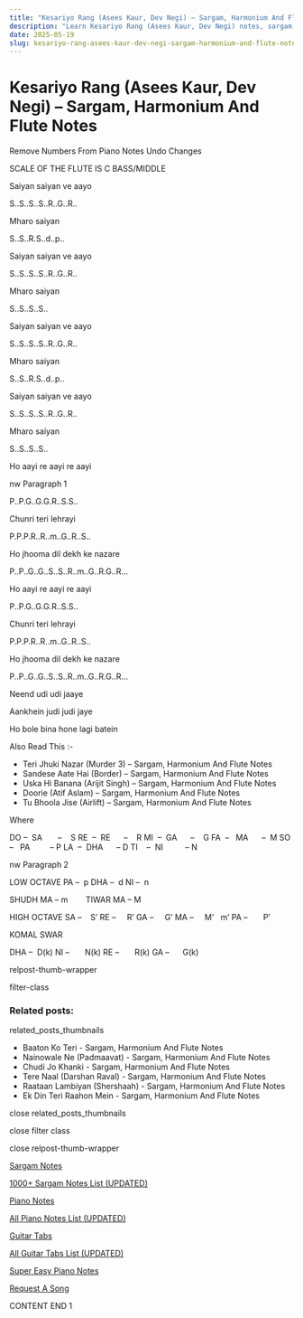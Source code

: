 ```yaml
---
title: "Kesariyo Rang (Asees Kaur, Dev Negi) – Sargam, Harmonium And Flute Notes"
description: "Learn Kesariyo Rang (Asees Kaur, Dev Negi) notes, sargam, harmonium notations and flute notes. Easy step-by-step tutorial for beginners."
date: 2025-05-19
slug: kesariyo-rang-asees-kaur-dev-negi-sargam-harmonium-and-flute-notes
---
```


# Kesariyo Rang (Asees Kaur, Dev Negi) – Sargam, Harmonium And Flute Notes

Remove Numbers From Piano Notes
Undo Changes

SCALE OF THE FLUTE IS C BASS/MIDDLE

Saiyan saiyan ve aayo

S..S..S..S..R..G..R..

Mharo saiyan

S..S..R.S..d..p..

Saiyan saiyan ve aayo

S..S..S..S..R..G..R..

Mharo saiyan

S..S..S..S..

Saiyan saiyan ve aayo

S..S..S..S..R..G..R..

Mharo saiyan

S..S..R.S..d..p..

Saiyan saiyan ve aayo

S..S..S..S..R..G..R..

Mharo saiyan

S..S..S..S..

Ho aayi re aayi re aayi

nw Paragraph 1

P..P.G..G.G.R..S.S..

Chunri teri lehrayi

P.P.P.R..R..m..G..R..S..

Ho jhooma dil dekh ke nazare

P..P..G..G..S..S..R..m..G..R.G..R…

Ho aayi re aayi re aayi

P..P.G..G.G.R..S.S..

Chunri teri lehrayi

P.P.P.R..R..m..G..R..S..

Ho jhooma dil dekh ke nazare

P..P..G..G..S..S..R..m..G..R.G..R…

Neend udi udi jaaye

Aankhein judi judi jaye

Ho bole bina hone lagi batein

Also Read This :-

* Teri Jhuki Nazar (Murder 3) – Sargam, Harmonium And Flute Notes
* Sandese Aate Hai (Border) – Sargam, Harmonium And Flute Notes
* Uska Hi Banana (Arijit Singh) – Sargam, Harmonium And Flute Notes
* Doorie (Atif Aslam) – Sargam, Harmonium And Flute Notes
* Tu Bhoola Jise (Airlift) – Sargam, Harmonium And Flute Notes

Where

DO –  SA       –    S
RE  –  RE      –    R
MI  –  GA      –    G
FA  –   MA      –  M
SO  –   PA         – P
LA  –  DHA      – D
TI    –  NI          – N

nw Paragraph 2

LOW OCTAVE
PA –  p
DHA –  d
NI –  n

SHUDH MA – m        TIWAR MA – M

HIGH OCTAVE
SA –    S’
RE –     R’
GA –     G’
MA –     M’   m’
PA –       P’

KOMAL SWAR

DHA –  D(k)
NI –       N(k)
RE –       R(k)
GA –      G(k)

relpost-thumb-wrapper

filter-class

### Related posts:

related_posts_thumbnails

* Baaton Ko Teri - Sargam, Harmonium And Flute Notes
* Nainowale Ne (Padmaavat) - Sargam, Harmonium And Flute Notes
* Chudi Jo Khanki - Sargam, Harmonium And Flute Notes
* Tere Naal (Darshan Raval) - Sargam, Harmonium And Flute Notes
* Raataan Lambiyan (Shershaah) - Sargam, Harmonium And Flute Notes
* Ek Din Teri Raahon Mein - Sargam, Harmonium And Flute Notes

close related_posts_thumbnails

close filter class

close relpost-thumb-wrapper

[Sargam Notes](https://www.notationsworld.com/sargam-notes.html)

[1000+ Sargam Notes List (UPDATED)](https://www.notationsworld.com/all-songs-list-sargam-notes.html)

[Piano Notes](https://www.notationsworld.com/piano-notes.html)

[All Piano Notes List (UPDATED)](https://www.notationsworld.com/all-songs-list-piano-notes.html)

[Guitar Tabs](https://www.notationsworld.com/guitar-tabs.html)

[All Guitar Tabs List (UPDATED)](https://www.notationsworld.com/all-songs-list-guitar-tabs.html)

[Super Easy Piano Notes](https://studywall.in/)

[Request A Song](https://www.notationsworld.com/request-a-song.html)

CONTENT END 1

